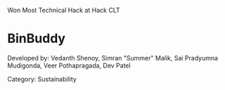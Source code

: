 
Won Most Technical Hack at Hack CLT  

# BinBuddy
Developed by:
Vedanth Shenoy,
Simran "Summer" Malik,
Sai Pradyumna Mudigonda,
Veer Pothapragada,
Dev Patel



Category: Sustainability
